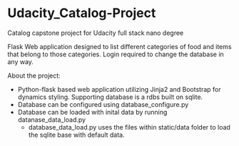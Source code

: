 # Udacity_Catalog-Project
Catalog capstone project for Udacity full stack nano degree


Flask Web application designed to list different categories of food and items that belong to those categories. Login required to change the database in any way. 


About the project:
* Python-flask based web application utilizing Jinja2 and Bootstrap for dynamics styling. Supporting database is a rdbs built on sqlite.
* Database can be configured using database_configure.py
* Database can be loaded with inital data by running datanase_data_load.py
  * database_data_load.py uses the files within static/data folder to load the sqlite base with default data.
